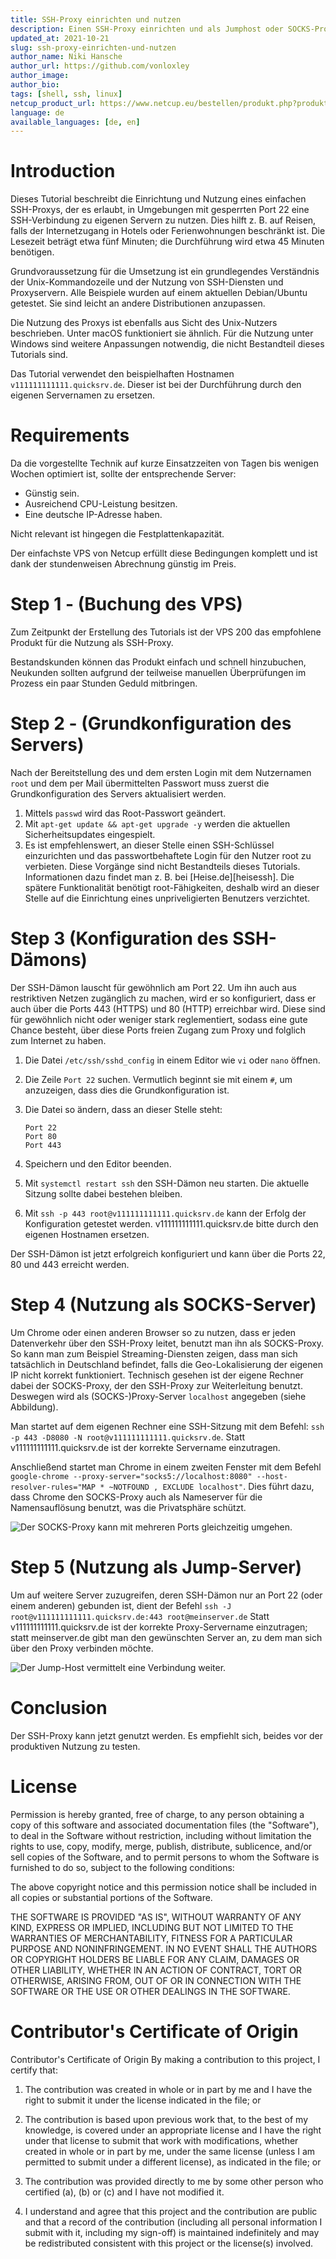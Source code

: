```yaml
---
title: SSH-Proxy einrichten und nutzen
description: Einen SSH-Proxy einrichten und als Jumphost oder SOCKS-Proxy nutzen.
updated_at: 2021-10-21
slug: ssh-proxy-einrichten-und-nutzen
author_name: Niki Hansche
author_url: https://github.com/vonloxley
author_image: 
author_bio: 
tags: [shell, ssh, linux] 
netcup_product_url: https://www.netcup.eu/bestellen/produkt.php?produkt=2991
language: de
available_languages: [de, en]
---
```


# Introduction
Dieses Tutorial beschreibt die Einrichtung und Nutzung eines einfachen SSH-Proxys,
der es erlaubt, in Umgebungen mit gesperrten Port 22 eine SSH-Verbindung zu
eigenen Servern zu nutzen. Dies hilft z. B. auf Reisen, falls der Internetzugang
in Hotels oder Ferienwohnungen beschränkt ist. Die Lesezeit beträgt etwa fünf
Minuten; die Durchführung wird etwa 45 Minuten benötigen.

Grundvoraussetzung für die Umsetzung ist ein grundlegendes Verständnis der
Unix-Kommandozeile und der Nutzung von SSH-Diensten und Proxyservern. Alle
Beispiele wurden auf einem aktuellen Debian/Ubuntu getestet. Sie sind leicht an
andere Distributionen anzupassen.

Die Nutzung des Proxys ist ebenfalls aus Sicht des Unix-Nutzers beschrieben.
Unter macOS funktioniert sie ähnlich. Für die Nutzung unter Windows sind weitere
Anpassungen notwendig, die nicht Bestandteil dieses Tutorials sind.

Das Tutorial verwendet den beispielhaften Hostnamen `v111111111111.quicksrv.de`.
Dieser ist bei der Durchführung durch den eigenen Servernamen zu ersetzen.

# Requirements
Da die vorgestellte Technik auf kurze Einsatzzeiten von Tagen bis wenigen Wochen
optimiert ist, sollte der entsprechende Server:

* Günstig sein.
* Ausreichend CPU-Leistung besitzen.
* Eine deutsche IP-Adresse haben.

Nicht relevant ist hingegen die Festplattenkapazität.

Der einfachste VPS von Netcup erfüllt diese Bedingungen komplett und ist dank
der stundenweisen Abrechnung günstig im Preis.

# Step 1 - (Buchung des VPS)
Zum Zeitpunkt der Erstellung des Tutorials ist der VPS 200 das
empfohlene Produkt für die Nutzung als SSH-Proxy.

Bestandskunden können das Produkt einfach und schnell hinzubuchen, Neukunden
sollten aufgrund der teilweise manuellen Überprüfungen im Prozess ein paar
Stunden Geduld mitbringen.

# Step 2 - (Grundkonfiguration des Servers)
Nach der Bereitstellung des und dem ersten Login mit dem Nutzernamen `root` und
dem per Mail übermittelten Passwort muss zuerst die Grundkonfiguration des
Servers aktualisiert werden.

1. Mittels `passwd` wird das Root-Passwort geändert.
2. Mit `apt-get update && apt-get upgrade -y` werden die aktuellen
   Sicherheitsupdates eingespielt.
3. Es ist empfehlenswert, an dieser Stelle einen SSH-Schlüssel einzurichten und
   das passwortbehaftete Login für den Nutzer root zu verbieten. Diese Vorgänge
   sind nicht Bestandteils dieses Tutorials. Informationen dazu findet man z. B.
   bei [Heise.de][heisessh]. Die spätere Funktionalität benötigt
   root-Fähigkeiten, deshalb wird an dieser Stelle auf die Einrichtung eines
   unpriveligierten Benutzers verzichtet.

# Step 3 (Konfiguration des SSH-Dämons)
Der SSH-Dämon lauscht für gewöhnlich am Port 22. Um ihn auch aus restriktiven
Netzen zugänglich zu machen, wird er so konfiguriert, dass er auch über die
Ports 443 (HTTPS) und 80 (HTTP) erreichbar wird. Diese sind für gewöhnlich nicht
oder weniger stark reglementiert, sodass eine gute Chance besteht, über diese
Ports freien Zugang zum Proxy und folglich zum Internet zu haben.

1. Die Datei `/etc/ssh/sshd_config` in einem Editor wie `vi` oder `nano` öffnen.
2. Die Zeile `Port 22` suchen. Vermutlich beginnt sie mit einem `#`, um
   anzuzeigen, dass dies die Grundkonfiguration ist.
3. Die Datei so ändern, dass an dieser Stelle steht:

    ```
    Port 22
    Port 80
    Port 443
    ```

4. Speichern und den Editor beenden.
5. Mit `systemctl restart ssh` den SSH-Dämon neu starten. Die aktuelle Sitzung
   sollte dabei bestehen bleiben.
6. Mit `ssh -p 443 root@v111111111111.quicksrv.de` kann der Erfolg der
   Konfiguration getestet werden. v111111111111.quicksrv.de bitte durch den
   eigenen Hostnamen ersetzen.

Der SSH-Dämon ist jetzt erfolgreich konfiguriert und kann über die Ports 22, 80
und 443 erreicht werden.

# Step 4 (Nutzung als SOCKS-Server)
Um Chrome oder einen anderen Browser so zu nutzen, dass er jeden
Datenverkehr über den SSH-Proxy leitet, benutzt man ihn als SOCKS-Proxy. So kann
man zum Beispiel Streaming-Diensten zeigen, dass man sich tatsächlich in
Deutschland befindet, falls die Geo-Lokalisierung der eigenen IP nicht korrekt
funktioniert. Technisch gesehen ist der eigene Rechner dabei der SOCKS-Proxy,
der den SSH-Proxy zur Weiterleitung benutzt. Deswegen wird als
(SOCKS-)Proxy-Server `localhost` angegeben (siehe Abbildung).

Man startet auf dem eigenen Rechner eine SSH-Sitzung mit dem Befehl:
`ssh -p 443 -D8080 -N root@v111111111111.quicksrv.de`. Statt
v111111111111.quicksrv.de ist der korrekte Servername einzutragen.

Anschließend startet man Chrome in einem zweiten Fenster mit dem Befehl
`google-chrome --proxy-server="socks5://localhost:8080" --host-resolver-rules="MAP * ~NOTFOUND , EXCLUDE localhost"`.
Dies führt dazu, dass Chrome den SOCKS-Proxy auch als Nameserver für die
Namensauflösung benutzt, was die Privatsphäre schützt.

![Der SOCKS-Proxy kann mit mehreren Ports gleichzeitig umgehen.](images/socks.png)

# Step 5 (Nutzung als Jump-Server)
Um auf weitere Server zuzugreifen, deren SSH-Dämon nur an Port 22 (oder einem
anderen) gebunden ist, dient der Befehl
`ssh -J root@v111111111111.quicksrv.de:443 root@meinserver.de` Statt
v111111111111.quicksrv.de ist der korrekte Proxy-Servername einzutragen; statt
meinserver.de gibt man den gewünschten Server an, zu dem man sich über den Proxy
verbinden möchte.

![Der Jump-Host vermittelt eine Verbindung weiter.](images/jump.png)


# Conclusion
Der SSH-Proxy kann jetzt genutzt werden.  Es empfiehlt sich, beides vor der produktiven Nutzung zu testen.

# License

Permission is hereby granted, free of charge, to any person obtaining a copy
of this software and associated documentation files (the "Software"), to deal
in the Software without restriction, including without limitation the rights
to use, copy, modify, merge, publish, distribute, sublicence, and/or sell
copies of the Software, and to permit persons to whom the Software is
furnished to do so, subject to the following conditions:

The above copyright notice and this permission notice shall be included in all
copies or substantial portions of the Software.

THE SOFTWARE IS PROVIDED "AS IS", WITHOUT WARRANTY OF ANY KIND, EXPRESS OR
IMPLIED, INCLUDING BUT NOT LIMITED TO THE WARRANTIES OF MERCHANTABILITY,
FITNESS FOR A PARTICULAR PURPOSE AND NONINFRINGEMENT. IN NO EVENT SHALL THE
AUTHORS OR COPYRIGHT HOLDERS BE LIABLE FOR ANY CLAIM, DAMAGES OR OTHER
LIABILITY, WHETHER IN AN ACTION OF CONTRACT, TORT OR OTHERWISE, ARISING FROM,
OUT OF OR IN CONNECTION WITH THE SOFTWARE OR THE USE OR OTHER DEALINGS IN THE
SOFTWARE.

# Contributor's Certificate of Origin
Contributor's Certificate of Origin By making a contribution to this project, I certify that:

 1) The contribution was created in whole or in part by me and I have the right to submit it under the license indicated in the file; or

 2) The contribution is based upon previous work that, to the best of my knowledge, is covered under an appropriate license and I have the right under that license to submit that work with modifications, whether created in whole or in part by me, under the same license (unless I am permitted to submit under a different license), as indicated in the file; or

 3) The contribution was provided directly to me by some other person who certified (a), (b) or (c) and I have not modified it.

 4) I understand and agree that this project and the contribution are public and that a record of the contribution (including all personal information I submit with it, including my sign-off) is maintained indefinitely and may be redistributed consistent with this project or the license(s) involved.
